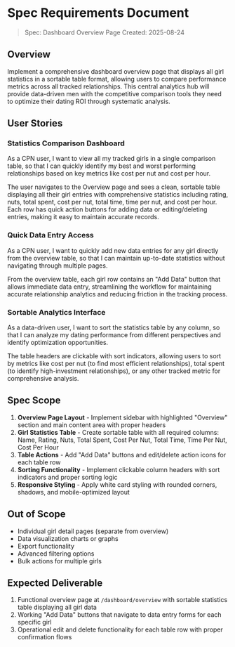 # Spec Requirements Document

> Spec: Dashboard Overview Page
> Created: 2025-08-24

## Overview

Implement a comprehensive dashboard overview page that displays all girl statistics in a sortable table format, allowing users to compare performance metrics across all tracked relationships. This central analytics hub will provide data-driven men with the competitive comparison tools they need to optimize their dating ROI through systematic analysis.

## User Stories

### Statistics Comparison Dashboard

As a CPN user, I want to view all my tracked girls in a single comparison table, so that I can quickly identify my best and worst performing relationships based on key metrics like cost per nut and cost per hour.

The user navigates to the Overview page and sees a clean, sortable table displaying all their girl entries with comprehensive statistics including rating, nuts, total spent, cost per nut, total time, time per nut, and cost per hour. Each row has quick action buttons for adding data or editing/deleting entries, making it easy to maintain accurate records.

### Quick Data Entry Access

As a CPN user, I want to quickly add new data entries for any girl directly from the overview table, so that I can maintain up-to-date statistics without navigating through multiple pages.

From the overview table, each girl row contains an "Add Data" button that allows immediate data entry, streamlining the workflow for maintaining accurate relationship analytics and reducing friction in the tracking process.

### Sortable Analytics Interface

As a data-driven user, I want to sort the statistics table by any column, so that I can analyze my dating performance from different perspectives and identify optimization opportunities.

The table headers are clickable with sort indicators, allowing users to sort by metrics like cost per nut (to find most efficient relationships), total spent (to identify high-investment relationships), or any other tracked metric for comprehensive analysis.

## Spec Scope

1. **Overview Page Layout** - Implement sidebar with highlighted "Overview" section and main content area with proper headers
2. **Girl Statistics Table** - Create sortable table with all required columns: Name, Rating, Nuts, Total Spent, Cost Per Nut, Total Time, Time Per Nut, Cost Per Hour
3. **Table Actions** - Add "Add Data" buttons and edit/delete action icons for each table row
4. **Sorting Functionality** - Implement clickable column headers with sort indicators and proper sorting logic
5. **Responsive Styling** - Apply white card styling with rounded corners, shadows, and mobile-optimized layout

## Out of Scope

- Individual girl detail pages (separate from overview)
- Data visualization charts or graphs
- Export functionality
- Advanced filtering options
- Bulk actions for multiple girls

## Expected Deliverable

1. Functional overview page at `/dashboard/overview` with sortable statistics table displaying all girl data
2. Working "Add Data" buttons that navigate to data entry forms for each specific girl
3. Operational edit and delete functionality for each table row with proper confirmation flows